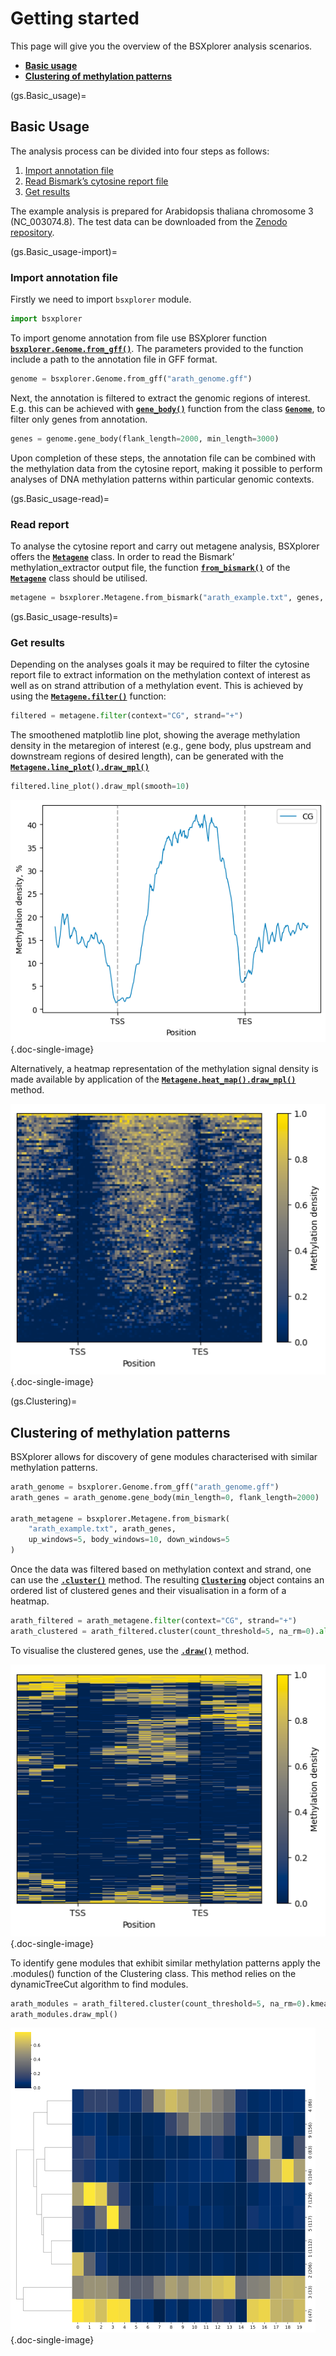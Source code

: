 # Getting started

This page will give you the overview of the BSXplorer analysis scenarios.

- [**Basic usage**](gs.Basic_usage)
- [**Clustering of methylation patterns**](gs.Clustering)

(gs.Basic_usage)=
## Basic Usage

The analysis process can be divided into four steps as follows:

1. [Import annotation file](gs.Basic_usage-import)
2. [Read Bismark’s cytosine report file](gs.Basic_usage-read)
3. [Get results](gs.Basic_usage-results)

The example analysis is prepared for Arabidopsis thaliana chromosome 3 (NC_003074.8).
The test data can be downloaded from the [Zenodo repository](https://zenodo.org/records/10137416).

(gs.Basic_usage-import)=
### Import annotation file
Firstly we need to import `bsxplorer` module.

```python
import bsxplorer
```

To import genome annotation from file use BSXplorer function [**`bsxplorer.Genome.from_gff()`**](bsxplorer.Genome.from_gff). 
The parameters provided to the function include a path to the annotation file in GFF format.

```python
genome = bsxplorer.Genome.from_gff("arath_genome.gff")
```

Next, the annotation is filtered to extract the genomic regions of interest. 
E.g. this can be achieved with [**`gene_body()`**](bsxplorer.Genome.gene_body) function from the 
class [**`Genome`**](bsxplorer.Genome), to filter only genes from annotation.

```python
genes = genome.gene_body(flank_length=2000, min_length=3000)
```

Upon completion of these steps, the annotation file can be combined with 
the methylation data from the cytosine report, making it 
possible to perform analyses of DNA methylation patterns within particular genomic contexts.

(gs.Basic_usage-read)=
### Read report

To analyse the cytosine report and carry out metagene analysis, BSXplorer offers the [**`Metagene`**](bsxplorer.Metagene) class. 
In order to read the Bismark’ methylation_extractor output file, the function [**`from_bismark()`**](bsxplorer.Metagene.from_bismark) of the 
[**`Metagene`**](bsxplorer.Metagene) class should be utilised. 

```python
metagene = bsxplorer.Metagene.from_bismark("arath_example.txt", genes, up_windows=100, body_windows=200, down_windows=100)
```

(gs.Basic_usage-results)=
### Get results

Depending on the analyses goals it may be required 
to filter the cytosine report file to extract information on the methylation context of interest 
as well as on strand attribution of a methylation event. 
This is achieved by using the [**`Metagene.filter()`**](bsxplorer.Metagene.filter) function:

```python
filtered = metagene.filter(context="CG", strand="+")
```

The smoothened matplotlib line plot, showing the average methylation density in the metaregion of interest 
(e.g., gene body, plus upstream and downstream regions of desired length), 
can be generated with the [**`Metagene.line_plot().draw_mpl()`**](bsxplorer.LinePlot.draw_mpl)

```python
filtered.line_plot().draw_mpl(smooth=10)
```

![Basic usage - LinePlot](../images/gettingstarted/basic_usage_lp.png){.doc-single-image}

Alternatively, a heatmap representation of the methylation signal density is made available by application of the 
[**`Metagene.heat_map().draw_mpl()`**](bsxplorer.HeatMap.draw_mpl) method.

![Basic usage - HeatMap](../images/gettingstarted/basic_usage_hm.png){.doc-single-image}


(gs.Clustering)=
## Clustering of methylation patterns

BSXplorer allows for discovery of gene modules characterised with similar methylation patterns. 

```python
arath_genome = bsxplorer.Genome.from_gff("arath_genome.gff")
arath_genes = arath_genome.gene_body(min_length=0, flank_length=2000)

arath_metagene = bsxplorer.Metagene.from_bismark(
    "arath_example.txt", arath_genes,
    up_windows=5, body_windows=10, down_windows=5
)
```

Once the data was filtered based on methylation context and strand, one can use the [**`.cluster()`**](bsxplorer.Metagene.cluster) method. 
The resulting [**`Clustering`**](bsxplorer.ClusterSingle) object 
contains an ordered list of clustered genes and their visualisation in a form of a heatmap.

```python
arath_filtered = arath_metagene.filter(context="CG", strand="+")
arath_clustered = arath_filtered.cluster(count_threshold=5, na_rm=0).all()
```

To visualise the clustered genes, use the [**`.draw()`**](bsxplorer.ClusterSingle.draw_mpl) method.

![Clustering - All](../images/gettingstarted/clustering_all.png){.doc-single-image}

To identify gene modules that exhibit similar methylation patterns apply the .modules() function of the Clustering class. This method relies on the dynamicTreeCut algorithm to find modules.

```python
arath_modules = arath_filtered.cluster(count_threshold=5, na_rm=0).kmeans(n_clusters=5)
arath_modules.draw_mpl()
```

![Clustering - All](../images/gettingstarted/clustering_modules.png){.doc-single-image}

